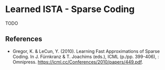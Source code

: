 # Learned ISTA - Sparse Coding

TODO

## References

- Gregor, K. & LeCun, Y. (2010). Learning Fast Approximations of Sparse Coding. In J. Fürnkranz & T. Joachims (eds.), ICML (p./pp. 399-406), : Omnipress. https://icml.cc/Conferences/2010/papers/449.pdf.